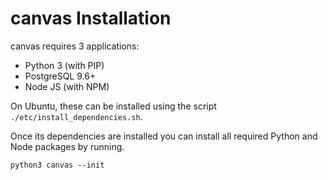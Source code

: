 # canvas Installation

canvas requires 3 applications:
* Python 3 (with PIP)
* PostgreSQL 9.6+ 
* Node JS (with NPM)

On Ubuntu, these can be installed using the script `./etc/install_dependencies.sh`. 

Once its dependencies are installed you can install all required Python and Node packages by running.
```
python3 canvas --init
```
